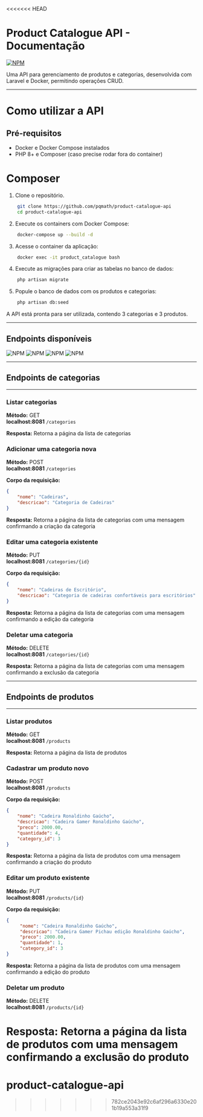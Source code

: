 <<<<<<< HEAD
# Product Catalogue API - Documentação

[![NPM](https://img.shields.io/badge/license-MIT-green)](https://github.com/pqmath/product-catalogue-api/blob/main/LICENSE)

<p>
    Uma API para gerenciamento de produtos e categorias,
    desenvolvida com Laravel e Docker, permitindo operações CRUD.
</p>

---

# Como utilizar a API

## Pré-requisitos
- Docker e Docker Compose instalados
- PHP 8+ e Composer (caso precise rodar fora do container)

# Composer 


1. Clone o repositório.
```bash
    git clone https://github.com/pqmath/product-catalogue-api
    cd product-catalogue-api
```

2. Execute os containers com Docker Compose:
```bash
    docker-compose up --build -d
```

3. Acesse o container da aplicação:
```bash
    docker exec -it product_catalogue bash
```
4. Execute as migrações para criar as tabelas no banco de dados:
```bash
    php artisan migrate
```

5. Popule o banco de dados com os produtos e categorias:
```bash
    php artisan db:seed
```

<p>
A API está pronta para ser utilizada, contendo 3 categorias e 3 produtos.
</p>

---

## Endpoints disponíveis

![NPM](https://img.shields.io/badge/GET-green)
![NPM](https://img.shields.io/badge/POST-yellow)
![NPM](https://img.shields.io/badge/PUT-blue)
![NPM](https://img.shields.io/badge/DELETE-red)

---

## Endpoints de categorias

---

### Listar categorias

**Método:** GET  
**localhost:8081** `/categories`

**Resposta:** Retorna a página da lista de categorias

### Adicionar uma categoria nova

**Método:** POST  
**localhost:8081** `/categories`

**Corpo da requisição:**
```json
{
    "nome": "Cadeiras",
    "descricao": "Categoria de Cadeiras"
}
```

**Resposta:** Retorna a página da lista de categorias com uma mensagem confirmando a criação da categoria

### Editar uma categoria existente

**Método:** PUT  
**localhost:8081** `/categories/{id}`

**Corpo da requisição:**
```json
{
    "nome": "Cadeiras de Escritório",
    "descricao": "Categoria de cadeiras confortáveis para escritórios"
}
```

**Resposta:** Retorna a página da lista de categorias com uma mensagem confirmando a edição da categoria

### Deletar uma categoria

**Método:** DELETE  
**localhost:8081** `/categories/{id}`

**Resposta:** Retorna a página da lista de categorias com uma mensagem confirmando a exclusão da categoria

---

## Endpoints de produtos

---

### Listar produtos

**Método:** GET  
**localhost:8081** `/products`

**Resposta:** Retorna a página da lista de produtos

### Cadastrar um produto novo

**Método:** POST  
**localhost:8081** `/products`

**Corpo da requisição:**
```json
{
    "nome": "Cadeira Ronaldinho Gaúcho",
    "descricao": "Cadeira Gamer Ronaldinho Gaúcho",
    "preco": 2000.00,
    "quantidade": 4,
    "category_id": 3
}
```

**Resposta:** Retorna a página da lista de produtos com uma mensagem confirmando a criação do produto

### Editar um produto existente

**Método:** PUT  
**localhost:8081** `/products/{id}`

**Corpo da requisição:**
```json
{
     "nome": "Cadeira Ronaldinho Gaúcho",
     "descricao": "Cadeira Gamer Pichau edição Ronaldinho Gaúcho",
     "preco": 2000.00,
     "quantidade": 1,
     "category_id": 3
}
```
**Resposta:** Retorna a página da lista de produtos com uma mensagem confirmando a edição do produto

### Deletar um produto

**Método:** DELETE  
**localhost:8081** `/products/{id}`

**Resposta:** Retorna a página da lista de produtos com uma mensagem confirmando a exclusão do produto
=======
# product-catalogue-api
>>>>>>> 782ce2043e92c6af296a6330e201b19a553a31f9
